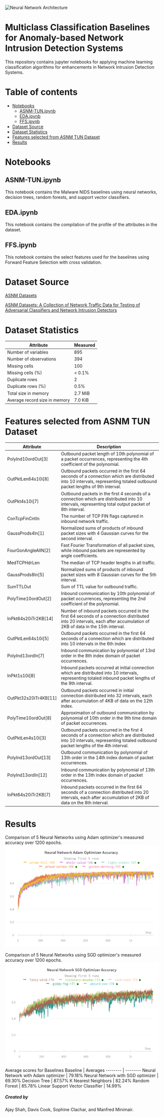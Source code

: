 ![Neural Network Architecture](https://github.com/ajay340/Multiclass-Classification-Baselines-NIDS/blob/master/images/model_architecture.png)
# Multiclass Classification Baselines for Anomaly-based Network Intrusion Detection Systems 

This repository contains jupyter notebooks for applying machine learning classification algorithms for enhancements in Network Intrusion Detection Systems.

Table of contents
=================

<!--ts-->
   * [Notebooks](#Notebooks)
      * [ASNM-TUN.ipynb](#ASNM-TUN.ipynb)
      * [EDA.ipynb](#EDA.ipynb)
      * [FFS.ipynb](#FFS.ipynb)
   * [Dataset Source](#dataset-source) 
   * [Dataset Statistics](#dataset-statistics)    
   * [Features selected from ASNM TUN Dataset](#features-selected-from-asnm-tun-dataset)
   * [Results](#results)    
<!--te-->    

# Notebooks
## ASNM-TUN.ipynb
This notebook contains the Malware NIDS baselines using neural networks, decision trees, random forests, and support vector classifiers.

## EDA.ipynb
This notebook contains the compilation of the profile of the attributes in the dataset.

## FFS.ipynb
This notebook contains the select features used for the baselines using Forward Feature Selection with cross validation.

# Dataset Source
[ASNM Datasets](www.fit.vutbr.cz/~ihomoliak/asnm/index.html)

[ASNM Datasets: A Collection of Network Traffic Data for Testing of Adversarial Classifiers and Network Intrusion Detectors](https://ieee-dataport.org/open-access/asnm-datasets-collection-network-traffic-data-testing-adversarial-classifiers-and)

# Dataset Statistics
Attribute | Measured
------------ | -------------
Number of variables | 895
Number of observations | 394
Missing cells | 100
Missing cells  (%) | < 0.1%
Duplicate rows | 2
Duplicate rows (%) | 0.5%
Total size in memory | 2.7 MiB
Average record size in memory | 7.0 KiB


# Features selected from ASNM TUN Dataset
Attribute | Description
--------- | -----------
PolyInd10ordOut[3] | Outbound packet length of 10th polynomial of a packet occurrences, representing the 4th coefficient of the polynomial.
OutPktLen64s10i[8] | Outbound packets occurred in the first 64 seconds of a connection which are distributed into 10 intervals, representing totaled outbound packet lengths of 9th interval.
OutPkt4s10i[7] | Outbound packets in the first 4 seconds of a connection which are distributed into 10 intervals, representing total output packet of 8th interval.
ConTcpFinCntIn | The number of TCP FIN flags captured in inbound network traffic.
GaussProds4In[1] | Normalized sums of products of inbound packet sizes with 4 Gaussian curves for the second interval.
FourGonAngleAllN[2] | Fast Fourier Transformation of all packet sizes, while inbound packets are represented by angle coefficients.
MedTCPHdrLen | The median of TCP header lengths in all traffic.
GaussProds8In[5] | Normalized sums of products of inbound packet sizes with 8 Gaussian curves for the 5th interval.
SumTTLOut | Sum of TTL value for outbound traffic.
PolyTime10ordOut[2] | Inbound communication by 10th polynomial of packet occurrences, representing the 2nd coefficient of the polynomial.
InPkt64s20iTr2KB[14] | Number of inbound packets occurred in the first 64 seconds of a connection distributed into 20 intervals, each after accumulation of 2KB of data in the 15th interval.
OutPktLen64s10i[5] | Outbound packets occurred in the first 64 seconds of a connection which are distributed into 10 intervals in the 6th index
PolyInd13ordIn[7] | Inbound communication by polynomial of 13rd order in the 8th index domain of packet occurrences.
InPkt1s10i[8] | Inbound packets occurred at initial connection which are distributed into 10 intervals, representing totaled inbound packet lengths of the 9th interval.
OutPkt32s20iTr4KB[11] | Outbound packets occurred in initial connection distributed into 32 intervals, each after accumulation of 4KB of data on the 12th index. 
PolyTime10ordOut[8] | Approximation of outbound communication by polynomial of 10th order in the 9th time domain of packet occurrences.
OutPktLen4s10i[3] | Outbound packets occurred in the first 4 seconds of a connection which are distributed into 10 intervals, representing totaled outbound packet lengths of the 4th interval.
PolyInd13ordOut[13] | Outbound communication by polynomial of 13th order in the 14th index domain of packet occurrences.
PolyInd13ordIn[12] | Inbound communication by polynomial of 13th order in the 13th index domain of packet occurrences.
InPkt64s20iTr2KB[7] | Inbound packets occurred in the first 64 seconds of a connection distributed into 20 intervals, each after accumulation of 2KB of data on the 8th interval.

# Results
Comparison of 5 Neural Networks using Adam optimizer's measured accuracy over 1200 epochs.
![NN Adam Optimizer Accuracy](https://github.com/ajay340/Multiclass-Classification-Baselines-NIDS/blob/master/images/adam_accuracy.png)


Comparison of 5 Neural Networks using SGD optimizer's measured accuracy over 1200 epochs.
![NN SGD Optimizer Accuracy](https://github.com/ajay340/Multiclass-Classification-Baselines-NIDS/blob/master/images/sgd_accuracy.png)


Average scores for Baselines
Baseline | Averages
-------- | --------
Neural Network with Adam optimizer | 79.18%
Neural Network with SGD optimizer | 69.30%
Decision Tree | 87.57%
K Nearest Neighbors | 82.24%
Random Forest | 85.78%
Linear Support Vector Classifier | 14.99%


##### Created by
Ajay Shah, Davis Cook, Sophine Clachar, and Manfred Minimair.
